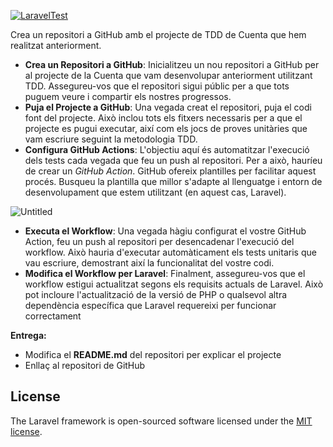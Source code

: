 [![LaravelTest](https://github.com/EduardAltes/github-actions/actions/workflows/laravel.yml/badge.svg)](https://github.com/EduardAltes/github-actions/actions/workflows/laravel.yml)

Crea un repositori a GitHub amb el projecte de TDD de Cuenta que hem realitzat anteriorment.

- **Crea un Repositori a GitHub**: Inicialitzeu un nou repositori a GitHub per al projecte de la Cuenta que vam desenvolupar anteriorment utilitzant TDD. Assegureu-vos que el repositori sigui públic per a que tots puguem veure i compartir els nostres progressos.
- **Puja el Projecte a GitHub**: Una vegada creat el repositori, puja el codi font del projecte. Això inclou tots els fitxers necessaris per a que el projecte es pugui executar, així com els jocs de proves unitàries que vam escriure seguint la metodologia TDD.
- **Configura GitHub Actions**: L'objectiu aquí és automatitzar l'execució dels tests cada vegada que feu un push al repositori. Per a això, hauríeu de crear un *GitHub Action*. GitHub ofereix plantilles per facilitar aquest procés. Busqueu la plantilla que millor s'adapte al llenguatge i entorn de desenvolupament que estem utilitzant (en aquest cas, Laravel).

![Untitled](https://prod-files-secure.s3.us-west-2.amazonaws.com/3bad7570-01a5-40de-bc25-c3c400400236/48e6b4ac-01ec-4e39-875f-bdab6fc78d6c/355eb0bd-5678-424f-9c9a-1665570a9c3c.png)

- **Executa el Workflow**: Una vegada hàgiu configurat el vostre GitHub Action, feu un push al repositori per desencadenar l'execució del workflow. Això hauria d'executar automàticament els tests unitaris que vau escriure, demostrant així la funcionalitat del vostre codi.
- **Modifica el Workflow per Laravel**: Finalment, assegureu-vos que el workflow estigui actualitzat segons els requisits actuals de Laravel. Això pot incloure l'actualització de la versió de PHP o qualsevol altra dependència específica que Laravel requereixi per funcionar correctament

**Entrega:**

- Modifica el **README.md** del repositori per explicar el projecte
- Enllaç al repositori de GitHub

## License

The Laravel framework is open-sourced software licensed under the [MIT license](https://opensource.org/licenses/MIT). 
